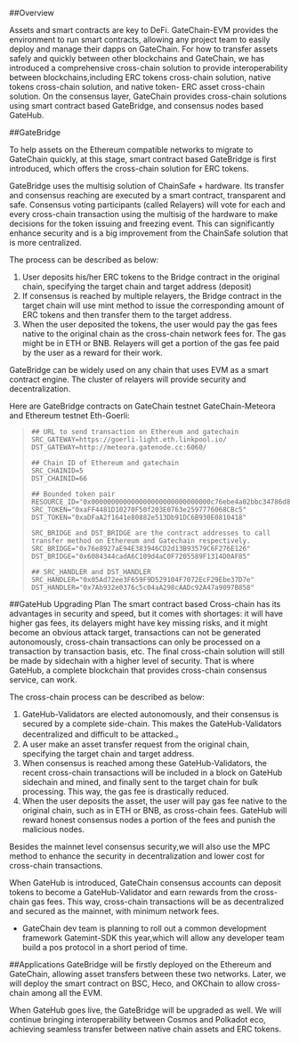##Overview

Assets and smart contracts are key to DeFi. GateChain-EVM provides the environment to run smart contracts, allowing any project team to easily deploy and manage their dapps on GateChain. For how to transfer assets safely and quickly between other blockchains and GateChain, we has introduced a comprehensive cross-chain solution to provide interoperability between blockchains,including ERC tokens cross-chain solution, native tokens cross-chain solution, and native token- ERC asset cross-chain solution. On the consensus layer, GateChain provides cross-chain solutions using smart contract based GateBridge, and consensus nodes based GateHub.

##GateBridge 

To help assets on the Ethereum compatible networks to migrate to GateChain quickly, at this stage, smart contract based GateBridge is first introduced, which offers the cross-chain solution for ERC tokens.

GateBridge uses the multisig solution of ChainSafe + hardware. Its transfer and consensus reaching are executed by a smart contract, transparent and safe. Consensus voting participants (called Relayers) will vote for each and every cross-chain transaction using the multisig of the hardware to make decisions for  the token issuing and freezing event. This can significantly enhance security and is a big improvement from the ChainSafe solution that is more centralized.

The process can be described as below:

1. User deposits his/her ERC tokens to the Bridge contract in the original chain, specifying the target chain and target address (deposit)
2. If consensus is reached by multiple relayers, the Bridge contract in the target chain will use mint method to issue the corresponding amount of ERC tokens and then transfer them to the target address.
3. When the user deposited the tokens, the user would pay the gas fees native to the original chain as the cross-chain network fees for. The gas might be in ETH or BNB. Relayers will get a portion of the gas fee paid by the user as a reward for their work.

GateBridge can be widely used on any chain that uses EVM as a smart contract engine. The cluster of relayers will provide security and decentralization.

Here are GateBridge contracts on GateChain testnet GateChain-Meteora and Ethereum testnet Eth-Goerli:
> ```
> ## URL to send transaction on Ethereum and gatechain 
> SRC_GATEWAY=https://goerli-light.eth.linkpool.io/
> DST_GATEWAY=http://meteora.gatenode.cc:6060/
> 
> ## Chain ID of Ethereum and gatechain
> SRC_CHAINID=5
> DST_CHAINID=66
> 
> ## Bounded token pair
> RESOURCE_ID="0x000000000000000000000000000000c76ebe4a02bbc34786d860b355f5a5ce00"
> SRC_TOKEN="0xaFF4481D10270F50f203E0763e2597776068CBc5"
> DST_TOKEN="0xaDFaA2f1641e80882e513Db91DC6B930E0810418"
> 
> SRC_BRIDGE and DST_BRIDGE are the contract addresses to call transfer method on Ethereum and Gatechain respectively.
> SRC_BRIDGE="0x76e8927aE94E383946CD2d13B93579C6F276E126"
> DST_BRIDGE="0x6084344cadA6C109d4aC0F7205589F1314D0AF85"
> 
> ## SRC_HANDLER and DST_HANDLER
> SRC_HANDLER="0x05Ad72ee3F659F9D529104F7072EcF29Ebe37D7e"
> DST_HANDLER="0x7Ab932e0376c5c04aA298cAADc92A47a9097B858"
> ```


##GateHub Upgrading Plan
The smart contract based Cross-chain has its advantages in security and speed, but it comes with shortages: it will have higher gas fees, its delayers might have key missing risks, and it might become an obvious attack target, transactions can not be generated autonomously, cross-chain transactions can only be processed on a transaction by transaction basis, etc. The final cross-chain solution will still be made by sidechain with a higher level of security. That is where GateHub, a complete blockchain that provides cross-chain consensus service, can work.

The cross-chain process can be described as below:

1. GateHub-Validators are elected autonomously, and their consensus is secured by a complete side-chain. This makes the GateHub-Validators decentralized and difficult to be attacked.。
2. A user make an asset transfer request from the original chain, specifying the target chain and target address.
3.  When consensus is reached among these GateHub-Validators, the recent cross-chain transactions will be included in a block on GateHub sidechain and mined, and finally sent to the target chain for bulk processing. This way, the gas fee is drastically reduced.
4. When the user deposits the asset, the user will pay gas fee native to the original chain, such as in ETH or BNB, as cross-chain fees. GateHub will reward honest consensus nodes a portion of the fees and punish the malicious nodes.

Besides the mainnet level consensus security,we will also use the MPC method to enhance the security in decentralization and lower cost for cross-chain transactions.

When GateHub is introduced, GateChain consensus accounts can deposit tokens to become a GateHub-Validator and earn rewards from the cross-chain gas fees. This way, cross-chain transactions will be as decentralized and secured as the mainnet, with minimum network fees.


* GateChain dev team is planning to roll out a common development framework Gatemint-SDK this year,which will allow any developer team build a pos protocol in a short period of time.


##Applications
GateBridge will be firstly  deployed on the Ethereum and GateChain, allowing asset transfers between these two networks. Later, we will deploy the smart contract on BSC, Heco, and OKChain to allow cross-chain among all the EVM.

When GateHub goes live, the GateBridge will be upgraded as well. We will continue bringing interoperability between Cosmos and Polkadot eco, achieving seamless transfer between native chain assets and ERC tokens.



